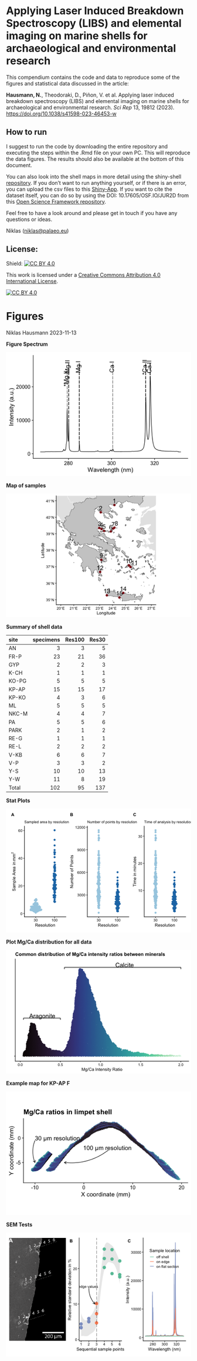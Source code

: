 Applying Laser Induced Breakdown Spectroscopy (LIBS) and elemental imaging on marine shells for archaeological and environmental research
=============================================================================

This compendium contains the code and data to reproduce some of the figures and statistical data discussed in the article:

**Hausmann, N.**, Theodoraki, D., Piñon, V. et al. Applying laser induced breakdown spectroscopy (LIBS) and elemental imaging on marine shells for archaeological and environmental research. *Sci Rep* 13, 19812 (2023). https://doi.org/10.1038/s41598-023-46453-w


How to run
------------------------

I suggest to run the code by downloading the entire repository and executing the steps within the .Rmd file on your own PC. This will reproduce the data figures. 
The results should also be available at the bottom of this document.

You can also look into the shell maps in more detail using the shiny-shell [repository](https://github.com/Niklas-palaeo/Shiny_Shell). If you don’t want to run anything yourself, or if there is an error, you can upload the csv files to this [Shiny-App](https://nikhausmann.shinyapps.io/Shiny_Shell/). 
If you want to cite the dataset itself, you can do so by using the DOI: 10.17605/OSF.IO/JUR2D from this [Open Science Framework repository](https://osf.io/jur2d/).

Feel free to have a look around and please get in touch if you have any questions or ideas.


Niklas (niklas@palaeo.eu)


## License:
Shield: [![CC BY 4.0][cc-by-shield]][cc-by]

This work is licensed under a
[Creative Commons Attribution 4.0 International License][cc-by].

[![CC BY 4.0][cc-by-image]][cc-by]

[cc-by]: http://creativecommons.org/licenses/by/4.0/
[cc-by-image]: https://i.creativecommons.org/l/by/4.0/88x31.png
[cc-by-shield]: https://img.shields.io/badge/License-CC%20BY%204.0-lightgrey.svg


Figures
================
Niklas Hausmann
2023-11-13

**Figure Spectrum**

![](Figures_files/figure-gfm/Figure%20Spectrum-1.png)

**Map of samples**

![](Figures_files/figure-gfm/Map%20of%20samples-1.png)

**Summary of shell data**

| site  | specimens | Res100 | Res30 |
|:------|----------:|-------:|------:|
| AN    |         3 |      3 |     5 |
| FR-P  |        23 |     21 |    36 |
| GYP   |         2 |      2 |     3 |
| K-CH  |         1 |      1 |     1 |
| KO-PG |         5 |      5 |     5 |
| KP-AP |        15 |     15 |    17 |
| KP-KO |         4 |      3 |     6 |
| ML    |         5 |      5 |     5 |
| NKC-M |         4 |      4 |     7 |
| PA    |         5 |      5 |     6 |
| PARK  |         2 |      1 |     2 |
| RE-G  |         1 |      1 |     1 |
| RE-L  |         2 |      2 |     2 |
| V-KB  |         6 |      6 |     7 |
| V-P   |         3 |      3 |     2 |
| Y-S   |        10 |     10 |    13 |
| Y-W   |        11 |      8 |    19 |
| Total |       102 |     95 |   137 |

**Stat Plots**

![](Figures_files/figure-gfm/Plots%20Map%20Statistics-1.png)

**Plot Mg/Ca distribution for all data**

![](Figures_files/figure-gfm/distribution%20mineral-1.png)

**Example map for KP-AP F**

![](Figures_files/figure-gfm/KP-AP_F-1.png)

**SEM Tests**

![](Figures_files/figure-gfm/line%20plots-1.png)



